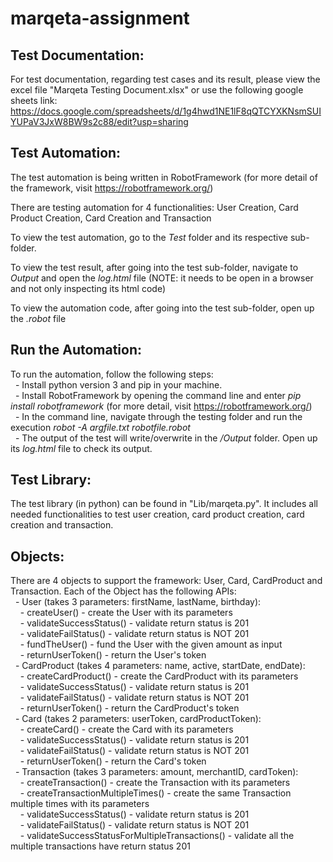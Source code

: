 # marqeta-assignment

## Test Documentation:

For test documentation, regarding test cases and its result, please view the excel file "Marqeta Testing Document.xlsx" or use the following google sheets link: https://docs.google.com/spreadsheets/d/1g4hwd1NE1lF8qQTCYXKNsmSUIYUPaV3JxW8BW9s2c88/edit?usp=sharing

## Test Automation:

The test automation is being written in RobotFramework (for more detail of the framework, visit https://robotframework.org/)

There are testing automation for 4 functionalities: User Creation, Card Product Creation, Card Creation and Transaction

To view the test automation, go to the *Test* folder and its respective sub-folder.

To view the test result, after going into the test sub-folder, navigate to *Output* and open the *log.html* file (NOTE: it needs to be open in a browser and not only inspecting its html code) 

To view the automation code, after going into the test sub-folder, open up the *.robot* file

## Run the Automation:

To run the automation, follow the following steps:<br />
    &nbsp;&nbsp;- Install python version 3 and pip in your machine.<br />
    &nbsp;&nbsp;- Install RobotFramework by opening the command line and enter *pip install robotframework* (for more detail, visit https://robotframework.org/)<br />
    &nbsp;&nbsp;- In the command line, navigate through the testing folder and run the execution *robot -A argfile.txt robotfile.robot*<br />
    &nbsp;&nbsp;- The output of the test will write/overwrite in the */Output* folder. Open up its *log.html* file to check its output.<br />

## Test Library:

The test library (in python) can be found in "Lib/marqeta.py". It includes all needed functionalities to test user creation, card product creation, card creation and transaction.

## Objects:

There are 4 objects to support the framework: User, Card, CardProduct and Transaction. Each of the Object has the following APIs:<br />
    &nbsp;&nbsp;- User (takes 3 parameters: firstName, lastName, birthday):<br />
        &nbsp;&nbsp;&nbsp;&nbsp;- createUser() - create the User with its parameters<br />
        &nbsp;&nbsp;&nbsp;&nbsp;- validateSuccessStatus() - validate return status is 201<br />
        &nbsp;&nbsp;&nbsp;&nbsp;- validateFailStatus() - validate return status is NOT 201<br />
        &nbsp;&nbsp;&nbsp;&nbsp;- fundTheUser() - fund the User with the given amount as input<br />
        &nbsp;&nbsp;&nbsp;&nbsp;- returnUserToken() - return the User's token<br />
    &nbsp;&nbsp;- CardProduct (takes 4 parameters: name, active, startDate, endDate):<br />
        &nbsp;&nbsp;&nbsp;&nbsp;- createCardProduct() - create the CardProduct with its parameters<br />
        &nbsp;&nbsp;&nbsp;&nbsp;- validateSuccessStatus() - validate return status is 201<br />
        &nbsp;&nbsp;&nbsp;&nbsp;- validateFailStatus() - validate return status is NOT 201<br />
        &nbsp;&nbsp;&nbsp;&nbsp;- returnUserToken() - return the CardProduct's token<br />
    &nbsp;&nbsp;- Card (takes 2 parameters: userToken, cardProductToken):<br />
        &nbsp;&nbsp;&nbsp;&nbsp;- createCard() - create the Card with its parameters<br />
        &nbsp;&nbsp;&nbsp;&nbsp;- validateSuccessStatus() - validate return status is 201<br />
        &nbsp;&nbsp;&nbsp;&nbsp;- validateFailStatus() - validate return status is NOT 201<br />
        &nbsp;&nbsp;&nbsp;&nbsp;- returnUserToken() - return the Card's token<br />
    &nbsp;&nbsp;- Transaction (takes 3 parameters: amount, merchantID, cardToken):<br />
        &nbsp;&nbsp;&nbsp;&nbsp;- createTransaction() - create the Transaction with its parameters<br />
        &nbsp;&nbsp;&nbsp;&nbsp;- createTransactionMultipleTimes() - create the same Transaction multiple times with its parameters<br />
        &nbsp;&nbsp;&nbsp;&nbsp;- validateSuccessStatus() - validate return status is 201<br />
        &nbsp;&nbsp;&nbsp;&nbsp;- validateFailStatus() - validate return status is NOT 201<br />
        &nbsp;&nbsp;&nbsp;&nbsp;- validateSuccessStatusForMultipleTransactions() - validate all the multiple transactions have return status 201<br />